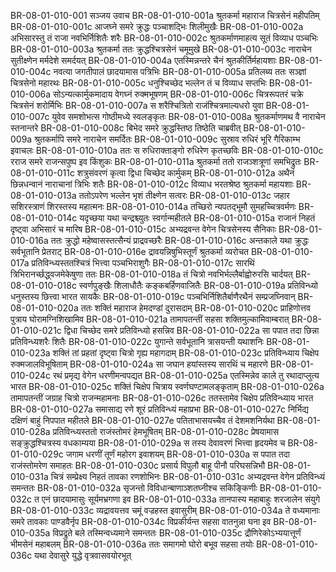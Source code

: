BR-08-01-010-001  सञ्जय उवाच
BR-08-01-010-001a श्रुतकर्मा महाराज चित्रसेनं महीपतिम्
BR-08-01-010-001c आजघ्ने समरे क्रुद्धः पञ्चाशद्भिः शिलीमुखैः
BR-08-01-010-002a अभिसारस्तु तं राजा नवभिर्निशितैः शरैः
BR-08-01-010-002c श्रुतकर्माणमाहत्य सूतं विव्याध पञ्चभिः
BR-08-01-010-003a श्रुतकर्मा ततः क्रुद्धश्चित्रसेनं चमूमुखे
BR-08-01-010-003c नाराचेन सुतीक्ष्णेन मर्मदेशे समर्दयत्
BR-08-01-010-004a एतस्मिन्नन्तरे चैनं श्रुतकीर्तिर्महायशाः
BR-08-01-010-004c नवत्या जगतीपालं छादयामास पत्रिभिः
BR-08-01-010-005a प्रतिलब्य ततः सञ्ज्ञां चित्रसेनो महारथः
BR-08-01-010-005c धनुश्चिच्छेद भल्लेन तं च विव्याध सप्तभिः
BR-08-01-010-006a सोऽन्यत्कार्मुकमादाय वेगघ्नं रुक्मभूषणम्
BR-08-01-010-006c चित्ररूपतरं चक्रे चित्रसेनं शरोर्मिभिः
BR-08-01-010-007a स शरैश्चित्रितो राजंश्चित्रमाल्यधरो युवा
BR-08-01-010-007c युवेव समशोभत्स गोष्ठीमध्ये स्वलङ्कृतः
BR-08-01-010-008a श्रुतकर्माणमथ वै नाराचेन स्तनान्तरे
BR-08-01-010-008c बिभेद समरे क्रुद्धस्तिष्ठ तिष्ठेति चाब्रवीत्
BR-08-01-010-009a श्रुतकर्मापि समरे नाराचेन समर्दितः
BR-08-01-010-009c सुस्राव रुधिरं भूरि गैरिकाम्भ इवाचलः
BR-08-01-010-010a ततः स रुधिराक्ताङ्गो रुधिरेण कृतच्छविः
BR-08-01-010-010c रराज समरे राजन्सपुष्प इव किंशुकः
BR-08-01-010-011a श्रुतकर्मा ततो राजञ्शत्रूणां समभिद्रुतः
BR-08-01-010-011c शत्रुसंवरणं कृत्वा द्विधा चिच्छेद कार्मुकम्
BR-08-01-010-012a अथैनं छिन्नधन्वानं नाराचानां त्रिभिः शतैः
BR-08-01-010-012c विव्याध भरतश्रेष्ठ श्रुतकर्मा महायशाः
BR-08-01-010-013a ततोऽपरेण भल्लेन भृशं तीक्ष्णेन सत्वरः
BR-08-01-010-013c जहार सशिरस्त्राणं शिरस्तस्य महात्मनः
BR-08-01-010-014a तच्छिरो न्यपतद्भूमौ सुमहच्चित्रवर्मणः
BR-08-01-010-014c यदृच्छया यथा चन्द्रश्च्युतः स्वर्गान्महीतले
BR-08-01-010-015a राजानं निहतं दृष्ट्वा अभिसारं च मारिष
BR-08-01-010-015c अभ्यद्रवन्त वेगेन चित्रसेनस्य सैनिकाः
BR-08-01-010-016a ततः क्रुद्धो महेष्वासस्तत्सैन्यं प्राद्रवच्छरैः
BR-08-01-010-016c अन्तकाले यथा क्रुद्धः सर्वभूतानि प्रेतराट्
BR-08-01-010-016e द्रावयन्निषुभिस्तूर्णं श्रुतकर्मा व्यरोचत
BR-08-01-010-017a प्रतिविन्ध्यस्ततश्चित्रं भित्त्वा पञ्चभिराशुगैः
BR-08-01-010-017c सारथिं त्रिभिरानर्च्छद्ध्वजमेकेषुणा ततः
BR-08-01-010-018a तं चित्रो नवभिर्भल्लैर्बाह्वोरुरसि चार्दयत्
BR-08-01-010-018c स्वर्णपुङ्खैः शिलाधौतैः कङ्कबर्हिणवाजितैः
BR-08-01-010-019a प्रतिविन्ध्यो धनुस्तस्य छित्त्वा भारत सायकैः
BR-08-01-010-019c पञ्चभिर्निशितैर्बाणैरथैनं सम्प्रजघ्निवान्
BR-08-01-010-020a ततः शक्तिं महाराज हेमदण्डां दुरासदाम्
BR-08-01-010-020c प्राहिणोत्तव पुत्राय घोरामग्निशिखामिव
BR-08-01-010-021a तामापतन्तीं सहसा शक्तिमुल्कामिवाम्बरात्
BR-08-01-010-021c द्विधा चिच्छेद समरे प्रतिविन्ध्यो हसन्निव
BR-08-01-010-022a सा पपात तदा छिन्ना प्रतिविन्ध्यशरैः शितैः
BR-08-01-010-022c युगान्ते सर्वभूतानि त्रासयन्ती यथाशनिः
BR-08-01-010-023a शक्तिं तां प्रहतां दृष्ट्वा चित्रो गृह्य महागदाम्
BR-08-01-010-023c प्रतिविन्ध्याय चिक्षेप रुक्मजालविभूषिताम्
BR-08-01-010-024a सा जघान हयांस्तस्य सारथिं च महारणे
BR-08-01-010-024c रथं प्रमृद्य वेगेन धरणीमन्वपद्यत
BR-08-01-010-025a एतस्मिन्नेव काले तु रथादाप्लुत्य भारत
BR-08-01-010-025c शक्तिं चिक्षेप चित्राय स्वर्णघण्टामलङ्कृताम्
BR-08-01-010-026a तामापतन्तीं जग्राह चित्रो राजन्महामनाः
BR-08-01-010-026c ततस्तामेव चिक्षेप प्रतिविन्ध्याय भारत
BR-08-01-010-027a समासाद्य रणे शूरं प्रतिविन्ध्यं महाप्रभा
BR-08-01-010-027c निर्भिद्य दक्षिणं बाहुं निपपात महीतले
BR-08-01-010-027e पतिताभासयच्चैव तं देशमशनिर्यथा
BR-08-01-010-028a प्रतिविन्ध्यस्ततो राजंस्तोमरं हेमभूषितम्
BR-08-01-010-028c प्रेषयामास सङ्क्रुद्धश्चित्रस्य वधकाम्यया
BR-08-01-010-029a स तस्य देवावरणं भित्त्वा हृदयमेव च
BR-08-01-010-029c जगाम धरणीं तूर्णं महोरग इवाशयम्
BR-08-01-010-030a स पपात तदा राजंस्तोमरेण समाहतः
BR-08-01-010-030c प्रसार्य विपुलौ बाहू पीनौ परिघसन्निभौ
BR-08-01-010-031a चित्रं सम्प्रेक्ष्य निहतं तावका रणशोभिनः
BR-08-01-010-031c अभ्यद्रवन्त वेगेन प्रतिविन्ध्यं समन्ततः
BR-08-01-010-032a सृजन्तो विविधान्बाणाञ्शतघ्नीश्च सकिङ्किणीः
BR-08-01-010-032c त एनं छादयामासुः सूर्यमभ्रगणा इव
BR-08-01-010-033a तानपास्य महाबाहुः शरजालेन संयुगे
BR-08-01-010-033c व्यद्रावयत्तव चमूं वज्रहस्त इवासुरीम्
BR-08-01-010-034a ते वध्यमानाः समरे तावकाः पाण्डवैर्नृप
BR-08-01-010-034c विप्रकीर्यन्त सहसा वातनुन्ना घना इव
BR-08-01-010-035a विप्रद्रुते बले तस्मिन्वध्यमाने समन्ततः
BR-08-01-010-035c द्रौणिरेकोऽभ्ययात्तूर्णं भीमसेनं महाबलम्
BR-08-01-010-036a ततः समागमो घोरो बभूव सहसा तयोः
BR-08-01-010-036c यथा देवासुरे युद्धे वृत्रवासवयोरभूत्

